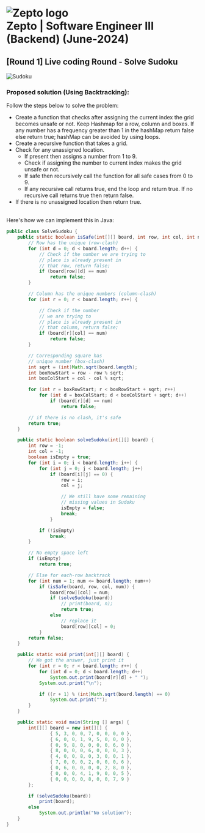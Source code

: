 # ![Zepto logo](https://upload.wikimedia.org/wikipedia/en/7/7d/Logo_of_Zepto.png) <br>Zepto | Software Engineer III (Backend) (June-2024)

## [Round 1] Live coding Round - Solve Sudoku

![Sudoku](https://upload.wikimedia.org/wikipedia/commons/thumb/e/e0/Sudoku_Puzzle_by_L2G-20050714_standardized_layout.svg/1920px-Sudoku_Puzzle_by_L2G-20050714_standardized_layout.svg.png)

### Proposed solution (Using Backtracking):
Follow the steps below to solve the problem:<br>
- Create a function that checks after assigning the current index the grid becomes unsafe or not. Keep Hashmap for a row, column and boxes. If any number has a frequency greater than 1 in the hashMap return false else return true; hashMap can be avoided by using loops.
- Create a recursive function that takes a grid.
- Check for any unassigned location.
  - If present then assigns a number from 1 to 9.
  - Check if assigning the number to current index makes the grid unsafe or not.
  - If safe then recursively call the function for all safe cases from 0 to 9.
  - If any recursive call returns true, end the loop and return true. If no recursive call returns true then return false.
- If there is no unassigned location then return true.

<br>Here's how we can implement this in Java:

```java
public class SolveSudoku {
    public static boolean isSafe(int[][] board, int row, int col, int num) {
        // Row has the unique (row-clash)
        for (int d = 0; d < board.length; d++) {
            // Check if the number we are trying to
            // place is already present in
            // that row, return false;
            if (board[row][d] == num)
                return false;
        }

        // Column has the unique numbers (column-clash)
        for (int r = 0; r < board.length; r++) {

            // Check if the number
            // we are trying to
            // place is already present in
            // that column, return false;
            if (board[r][col] == num)
                return false;
        }

        // Corresponding square has
        // unique number (box-clash)
        int sqrt = (int)Math.sqrt(board.length);
        int boxRowStart = row - row % sqrt;
        int boxColStart = col - col % sqrt;

        for (int r = boxRowStart; r < boxRowStart + sqrt; r++)
            for (int d = boxColStart; d < boxColStart + sqrt; d++)
                if (board[r][d] == num)
                    return false;

        // if there is no clash, it's safe
        return true;
    }

    public static boolean solveSudoku(int[][] board) {
        int row = -1;
        int col = -1;
        boolean isEmpty = true;
        for (int i = 0; i < board.length; i++) {
            for (int j = 0; j < board.length; j++)
                if (board[i][j] == 0) {
                    row = i;
                    col = j;

                    // We still have some remaining
                    // missing values in Sudoku
                    isEmpty = false;
                    break;
                }

            if (!isEmpty)
                break;
        }

        // No empty space left
        if (isEmpty)
            return true;

        // Else for each-row backtrack
        for (int num = 1; num <= board.length; num++)
            if (isSafe(board, row, col, num)) {
                board[row][col] = num;
                if (solveSudoku(board))
                    // print(board, n);
                    return true;
                else
                    // replace it
                    board[row][col] = 0;
            }
        return false;
    }

    public static void print(int[][] board) {
        // We got the answer, just print it
        for (int r = 0; r < board.length; r++) {
            for (int d = 0; d < board.length; d++)
                System.out.print(board[r][d] + " ");
            System.out.print("\n");

            if ((r + 1) % (int)Math.sqrt(board.length) == 0)
                System.out.print("");
        }
    }

    public static void main(String [] args) {
        int[][] board = new int[][] {
                { 5, 3, 0, 0, 7, 0, 0, 0, 0 },
                { 6, 0, 0, 1, 9, 5, 0, 0, 0 },
                { 0, 9, 8, 0, 0, 0, 0, 6, 0 },
                { 8, 0, 0, 0, 6, 0, 0, 0, 3 },
                { 4, 0, 0, 8, 0, 3, 0, 0, 1 },
                { 7, 0, 0, 0, 2, 0, 0, 0, 6 },
                { 0, 6, 0, 0, 0, 0, 2, 8, 0 },
                { 0, 0, 0, 4, 1, 9, 0, 0, 5 },
                { 0, 0, 0, 0, 8, 0, 0, 7, 9 }
        };

        if (solveSudoku(board))
            print(board);
        else
            System.out.println("No solution");
    }
}
```
